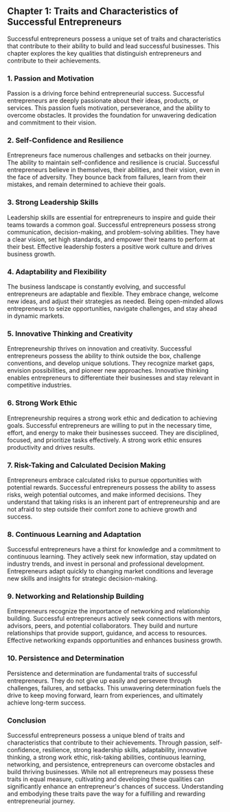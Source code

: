 Chapter 1: Traits and Characteristics of Successful Entrepreneurs
-----------------------------------------------------------------

Successful entrepreneurs possess a unique set of traits and characteristics that contribute to their ability to build and lead successful businesses. This chapter explores the key qualities that distinguish entrepreneurs and contribute to their achievements.

### **1. Passion and Motivation**

Passion is a driving force behind entrepreneurial success. Successful entrepreneurs are deeply passionate about their ideas, products, or services. This passion fuels motivation, perseverance, and the ability to overcome obstacles. It provides the foundation for unwavering dedication and commitment to their vision.

### **2. Self-Confidence and Resilience**

Entrepreneurs face numerous challenges and setbacks on their journey. The ability to maintain self-confidence and resilience is crucial. Successful entrepreneurs believe in themselves, their abilities, and their vision, even in the face of adversity. They bounce back from failures, learn from their mistakes, and remain determined to achieve their goals.

### **3. Strong Leadership Skills**

Leadership skills are essential for entrepreneurs to inspire and guide their teams towards a common goal. Successful entrepreneurs possess strong communication, decision-making, and problem-solving abilities. They have a clear vision, set high standards, and empower their teams to perform at their best. Effective leadership fosters a positive work culture and drives business growth.

### **4. Adaptability and Flexibility**

The business landscape is constantly evolving, and successful entrepreneurs are adaptable and flexible. They embrace change, welcome new ideas, and adjust their strategies as needed. Being open-minded allows entrepreneurs to seize opportunities, navigate challenges, and stay ahead in dynamic markets.

### **5. Innovative Thinking and Creativity**

Entrepreneurship thrives on innovation and creativity. Successful entrepreneurs possess the ability to think outside the box, challenge conventions, and develop unique solutions. They recognize market gaps, envision possibilities, and pioneer new approaches. Innovative thinking enables entrepreneurs to differentiate their businesses and stay relevant in competitive industries.

### **6. Strong Work Ethic**

Entrepreneurship requires a strong work ethic and dedication to achieving goals. Successful entrepreneurs are willing to put in the necessary time, effort, and energy to make their businesses succeed. They are disciplined, focused, and prioritize tasks effectively. A strong work ethic ensures productivity and drives results.

### **7. Risk-Taking and Calculated Decision Making**

Entrepreneurs embrace calculated risks to pursue opportunities with potential rewards. Successful entrepreneurs possess the ability to assess risks, weigh potential outcomes, and make informed decisions. They understand that taking risks is an inherent part of entrepreneurship and are not afraid to step outside their comfort zone to achieve growth and success.

### **8. Continuous Learning and Adaptation**

Successful entrepreneurs have a thirst for knowledge and a commitment to continuous learning. They actively seek new information, stay updated on industry trends, and invest in personal and professional development. Entrepreneurs adapt quickly to changing market conditions and leverage new skills and insights for strategic decision-making.

### **9. Networking and Relationship Building**

Entrepreneurs recognize the importance of networking and relationship building. Successful entrepreneurs actively seek connections with mentors, advisors, peers, and potential collaborators. They build and nurture relationships that provide support, guidance, and access to resources. Effective networking expands opportunities and enhances business growth.

### **10. Persistence and Determination**

Persistence and determination are fundamental traits of successful entrepreneurs. They do not give up easily and persevere through challenges, failures, and setbacks. This unwavering determination fuels the drive to keep moving forward, learn from experiences, and ultimately achieve long-term success.

### **Conclusion**

Successful entrepreneurs possess a unique blend of traits and characteristics that contribute to their achievements. Through passion, self-confidence, resilience, strong leadership skills, adaptability, innovative thinking, a strong work ethic, risk-taking abilities, continuous learning, networking, and persistence, entrepreneurs can overcome obstacles and build thriving businesses. While not all entrepreneurs may possess these traits in equal measure, cultivating and developing these qualities can significantly enhance an entrepreneur's chances of success. Understanding and embodying these traits pave the way for a fulfilling and rewarding entrepreneurial journey.
